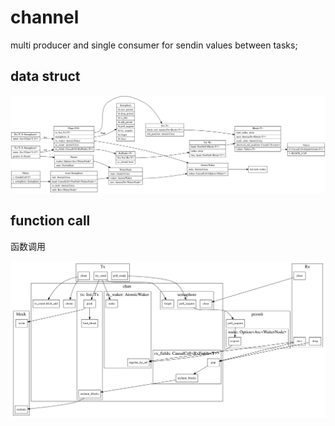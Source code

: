 # channel

multi producer and single consumer for sendin values between tasks;

## data struct

![channel](./channel.svg)

## function call

函数调用

![channel-call](./channel-call.svg)
